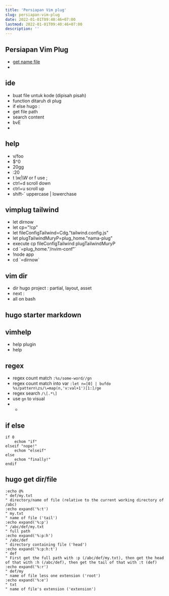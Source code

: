 ```yaml
---
title: 'Persiapan Vim plug'
slug: persiapan-vim-plug
date: 2022-01-01T09:40:46+07:00
lastmod: 2022-01-01T09:40:46+07:00
description: ''
---
```


## Persiapan Vim Plug

- [get name file](https://vim.fandom.com/wiki/Get_the_name_of_the_current_file)
-

## ide

- buat file untuk kode (dipisah pisah)
- function ditaruh di plug
- if else hugo :
- get file path
- search content
- bvE
-

## help

- v/foo
- $^0
- 20gg
- :20
- t _\w|\W_ or f use ;
- ctrl+d scroll down
- ctrl+u scroll up
- shift-\` uppercase | lowerchase

## vimplug tailwind

- let dirnow
- let cp="!cp"
- let fileConfigTailwind=Cdg."tailwind.config.js"
- let plugTailwindMuryP=plug_home."nama-plug"
- execute cp fileConfigTailwind plugTailwindMuryP
- cd \`=plug_home."/nvim-conf"\`
- !node app
- cd \`=dirnow\`

## vim dir

- dir hugo project : partial, layout, asset
- next :
- all on bash

## hugo starter markdown

## vimhelp

- help plugin
- help

## regex

- regex count match
  `:%s/some-word//gn`
- regex count match into var
  `:let n=[0] | bufdo %s/pattern\zs/\=map(n,'v:val+1')[1:]/ge`
- regex search
  `/\[.*\]`
- use `gn` to visual
- -

## if else

```vim
if 0
    echom "if"
elseif "nope!"
    echom "elseif"
else
    echom "finally!"
endif
```

## hugo get dir/file

```vim
:echo @%
" def/my.txt
" directory/name of file (relative to the current working directory of /abc)
:echo expand('%:t')
" my.txt
" name of file ('tail')
:echo expand('%:p')
" /abc/def/my.txt
" full path
:echo expand('%:p:h')
" /abc/def
" directory containing file ('head')
:echo expand('%:p:h:t')
" def
" First get the full path with :p (/abc/def/my.txt), then get the head of that with :h (/abc/def), then get the tail of that with :t (def)
:echo expand('%:r')
" def/my
" name of file less one extension ('root')
:echo expand('%:e')
" txt
" name of file's extension ('extension')
```
